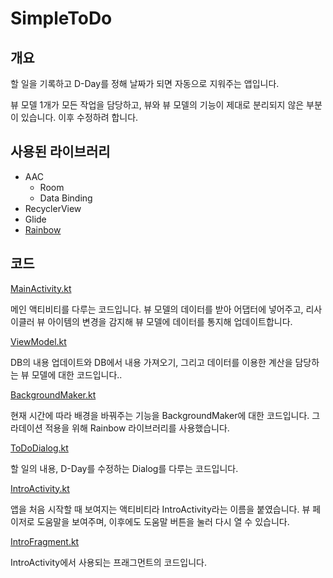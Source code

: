 # SimpleToDo

## 개요

할 일을 기록하고 D-Day를 정해 날짜가 되면 자동으로 지워주는 앱입니다.

뷰 모델 1개가 모든 작업을 담당하고, 뷰와 뷰 모델의 기능이 제대로 분리되지 않은 부분이 있습니다. 이후 수정하려 합니다.

## 사용된 라이브러리

* AAC
  * Room
  * Data Binding
* RecyclerView
* Glide
* [Rainbow](https://github.com/skydoves/Rainbow)

## 코드

[MainActivity.kt](https://github.com/lht1324/Simple-ToDo/tree/master/app/src/main/java/com/overeasy/simpletodo/view/MainActivity.kt)

메인 액티비티를 다루는 코드입니다. 뷰 모델의 데이터를 받아 어댑터에 넣어주고, 리사이클러 뷰 아이템의 변경을 감지해 뷰 모델에 데이터를 통지해 업데이트합니다.

[ViewModel.kt](https://github.com/lht1324/Simple-ToDo/tree/master/app/src/main/java/com/overeasy/simpletodo/ViewModel.kt)

DB의 내용 업데이트와 DB에서 내용 가져오기, 그리고 데이터를 이용한 계산을 담당하는 뷰 모델에 대한 코드입니다..

[BackgroundMaker.kt](https://github.com/lht1324/Simple-ToDo/tree/master/app/src/main/java/com/overeasy/simpletodo/view/BackgroundMaker.kt)

현재 시간에 따라 배경을 바꿔주는 기능을 BackgroundMaker에 대한 코드입니다. 그라데이션 적용을 위해 Rainbow 라이브러리를 사용했습니다.

[ToDoDialog.kt](https://github.com/lht1324/Simple-ToDo/tree/master/app/src/main/java/com/overeasy/simpletodo/view/ToDoDialog.kt)

할 일의 내용, D-Day를 수정하는 Dialog를 다루는 코드입니다.

[IntroActivity.kt](https://github.com/lht1324/Simple-ToDo/tree/master/app/src/main/java/com/overeasy/simpletodo/view/IntroActivity.kt)

앱을 처음 시작할 때 보여지는 액티비티라 IntroActivity라는 이름을 붙였습니다. 뷰 페이저로 도움말을 보여주며, 이후에도 도움말 버튼을 눌러 다시 열 수 있습니다.

[IntroFragment.kt](https://github.com/lht1324/Simple-ToDo/tree/master/app/src/main/java/com/overeasy/simpletodo/view/IntroFragment.kt)

IntroActivity에서 사용되는 프래그먼트의 코드입니다.
